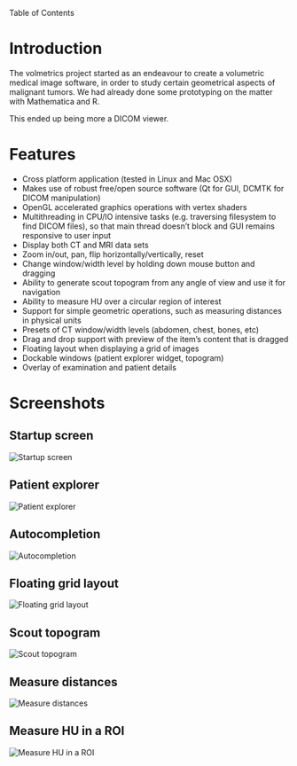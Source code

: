 Table of Contents
# Introduction
The volmetrics project started as an endeavour to create a volumetric medical image software, in order to study certain geometrical aspects of malignant tumors. We had already done some prototyping on the matter with Mathematica and R.

This ended up being more a DICOM viewer.

# Features

* Cross platform application (tested in Linux and Mac OSX)
* Makes use of robust free/open source software (Qt for GUI, DCMTK for DICOM manipulation)
* OpenGL accelerated graphics operations with vertex shaders
* Multithreading in CPU/IO intensive tasks (e.g. traversing filesystem to find DICOM files), so that main thread doesn’t block and GUI remains responsive to user input
* Display both CT and MRI data sets
* Zoom in/out, pan, flip horizontally/vertically, reset
* Change window/width level by holding down mouse button and dragging
* Ability to generate scout topogram from any angle of view and use it for navigation
* Ability to measure HU over a circular region of interest
* Support for simple geometric operations, such as measuring distances in physical units
* Presets of CT window/width levels (abdomen, chest, bones, etc)
* Drag and drop support with preview of the item’s content that is dragged
* Floating layout when displaying a grid of images
* Dockable windows (patient explorer widget, topogram)
* Overlay of examination and patient details

# Screenshots
## Startup screen
![Startup screen](images/1.png)

## Patient explorer
![Patient explorer](images/2.png)

## Autocompletion
![Autocompletion](images/3.png)

## Floating grid layout
![Floating grid layout](images/4.png)

## Scout topogram
![Scout topogram](images/5.png)

## Measure distances
![Measure distances](images/6.png)

## Measure HU in a ROI
![Measure HU in a ROI](images/7.png)
